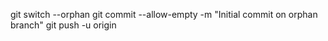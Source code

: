 git switch --orphan
git commit --allow-empty -m "Initial commit on orphan branch"
git push -u origin
